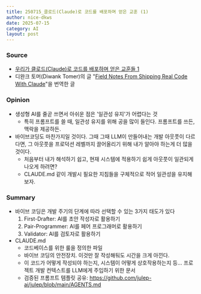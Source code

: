 ```yaml
---
title: 250715_클로드(Claude)로 코드를 배포하며 얻은 교훈 (1)
author: nice-dkws
date: 2025-07-15
category: AI
layout: post
---
```

### Source
* [우리가 클로드(Claude)로 코드를 배포하며 얻은 교훈들 1](https://share.google/XcMRO8AxSmwKaNYAZ)
* 디완크 토머(Diwank Tomer)의 글 "[Field Notes From Shipping Real Code With Claude](https://diwank.space/field-notes-from-shipping-real-code-with-claude)"을 번역한 글

### Opinion
* 생성형 AI를 줄곧 쓰면서 아쉬운 점은 '일관성 유지'가 어렵다는 것
	* 특히 프롬프트를 쓸 때, 일관성 유지를 위해 공을 많이 들인다. 프롬프트를 쓰든, 맥락을 제공하든.
* 바이브코딩도 마찬가지일 것이다. 그때 그때 LLM이 만들어내는 개발 아웃풋이 다르다면, 그 아웃풋을 프로덕션 레벨까지 끌어올리기 위해 내가 알아야 하는게 더 많을 것이다.
	* 처음부터 내가 해석하기 쉽고, 현재 시스템에 적용하기 쉽게 아웃풋이 일관되게 나오게 하려면?
	* CLAUDE.md 같이 개발시 필요한 지침들을 구체적으로 적어 일관성을 유지해보자.

### Summary
* 바이브 코딩은 개발 주기의 단계에 따라 선택할 수 있는 3가지 태도가 있다
	1. First-Drafter: AI를 초안 작성자로 활용하기
	2. Pair-Programmer: AI를 페어 프로그래머로 활용하기
	3. Validator: AI를 검토자로 활용하기
* CLAUDE.md
	* 코드베이스를 위한 룰을 정의한 파일
	* 바이브 코딩의 안전장치. 이것만 잘 작성해둬도 시간을 크게 아낀다.
	* 이 코드가 어떻게 작성되야 하는지, 시스템이 어떻게 상호작용하는지 등... 프로젝트 개발 컨텍스트를 LLM에게 주입하기 위한 문서
	* 검증된 프롬프트 템플릿 공유: https://github.com/julep-ai/julep/blob/main/AGENTS.md